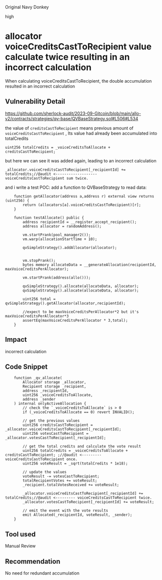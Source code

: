 Original Navy Donkey

high

# allocator voiceCreditsCastToRecipient value calculate twice  resulting in an incorrect calculation
When calculating voiceCreditsCastToRecipient, the double accumulation resulted in an incorrect calculation

## Vulnerability Detail
https://github.com/sherlock-audit/2023-09-Gitcoin/blob/main/allo-v2/contracts/strategies/qv-base/QVBaseStrategy.sol#L506#L534

the value of `creditsCastToRecipient` means previous amount of `voiceCreditsCastToRecipient` ,  Its value had already been accumulated into totalCredits
```solidity
uint256 totalCredits = _voiceCreditsToAllocate + creditsCastToRecipient;
```
 but here we can see it was added again, leading to an incorrect calculation
```solidity
_allocator.voiceCreditsCastToRecipient[_recipientId] += totalCredits;//@audit <-------------------  voiceCreditsCastToRecipient sum twice.
```

and i write a test POC:
add a function to QVBaseStrategy to read data:
```solidity
    function getAllocator(address a,address r) external view returns (uint256) {
        return (allocators[a].voiceCreditsCastToRecipient)[r];
    }
```

```solidity
    function testAllocate() public {
        address recipientId = __register_accept_recipient();
        address allocator = randomAddress();

        vm.startPrank(pool_manager2());
        vm.warp(allocationStartTime + 10);

        qvSimpleStrategy().addAllocator(allocator);


        vm.stopPrank();
        bytes memory allocateData = __generateAllocation(recipientId, maxVoiceCreditsPerAllocator);

        vm.startPrank(address(allo()));

        qvSimpleStrategy().allocate(allocateData, allocator);
        qvSimpleStrategy().allocate(allocateData, allocator);

        uint256 total = qvSimpleStrategy().getAllocator(allocator,recipientId);

        //expect to be maxVoiceCreditsPerAllocator*2 but it's maxVoiceCreditsPerAllocator*3
        assertEq(maxVoiceCreditsPerAllocator * 3,total);
    }
```

## Impact
 incorrect calculation

## Code Snippet
```solidity
    function _qv_allocate(
        Allocator storage _allocator,
        Recipient storage _recipient,
        address _recipientId,
        uint256 _voiceCreditsToAllocate,
        address _sender
    ) internal onlyActiveAllocation {
        // check the `_voiceCreditsToAllocate` is > 0
        if (_voiceCreditsToAllocate == 0) revert INVALID();

        // get the previous values
        uint256 creditsCastToRecipient = _allocator.voiceCreditsCastToRecipient[_recipientId];
        uint256 votesCastToRecipient = _allocator.votesCastToRecipient[_recipientId];

        // get the total credits and calculate the vote result
        uint256 totalCredits = _voiceCreditsToAllocate + creditsCastToRecipient; ;//@audit <--------- voiceCreditsCastToRecipient once.
        uint256 voteResult = _sqrt(totalCredits * 1e18);

        // update the values
        voteResult -= votesCastToRecipient;
        totalRecipientVotes += voteResult;
        _recipient.totalVotesReceived += voteResult;

        _allocator.voiceCreditsCastToRecipient[_recipientId] += totalCredits;//@audit <--------- voiceCreditsCastToRecipient twice.
        _allocator.votesCastToRecipient[_recipientId] += voteResult;

        // emit the event with the vote results
        emit Allocated(_recipientId, voteResult, _sender);
    }
```

## Tool used

Manual Review

## Recommendation
No need for redundant accumulation